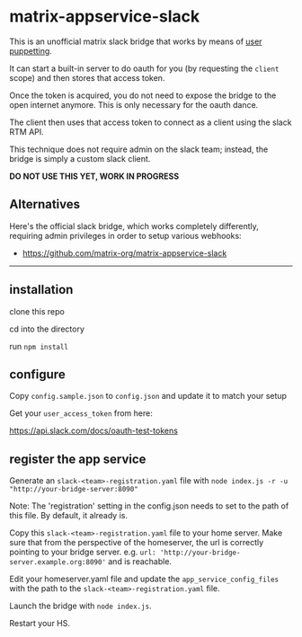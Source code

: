 # matrix-appservice-slack

This is an unofficial matrix slack bridge that works by means of [user puppetting](https://github.com/AndrewJDR/matrix-puppet-bridge).

It can start a built-in server to do oauth for you (by requesting the `client` scope) and then stores that access token.

Once the token is acquired, you do not need to expose the bridge to the open internet anymore. This is only necessary for the oauth dance.

The client then uses that access token to connect as a client using the slack RTM API.

This technique does not require admin on the slack team; instead, the bridge is simply a custom slack client.

**DO NOT USE THIS YET, WORK IN PROGRESS**

## Alternatives

Here's the official slack bridge, which works completely differently, requiring admin privileges in order to setup various webhooks:

* https://github.com/matrix-org/matrix-appservice-slack

---

## installation

clone this repo

cd into the directory

run `npm install`

## configure

Copy `config.sample.json` to `config.json` and update it to match your setup

Get your `user_access_token` from here:

https://api.slack.com/docs/oauth-test-tokens

## register the app service

Generate an `slack-<team>-registration.yaml` file with `node index.js -r -u "http://your-bridge-server:8090"`

Note: The 'registration' setting in the config.json needs to set to the path of this file. By default, it already is.

Copy this `slack-<team>-registration.yaml` file to your home server. Make sure that from the perspective of the homeserver, the url is correctly pointing to your bridge server. e.g. `url: 'http://your-bridge-server.example.org:8090'` and is reachable.

Edit your homeserver.yaml file and update the `app_service_config_files` with the path to the `slack-<team>-registration.yaml` file.

Launch the bridge with ```node index.js```.

Restart your HS.
